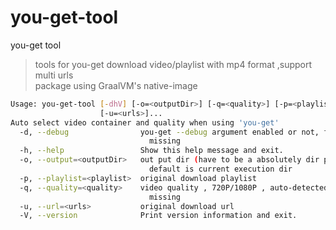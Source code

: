 # you-get-tool
you-get tool 


> tools for you-get download video/playlist with mp4 format ,support multi urls  
> package using GraalVM's native-image


```bash
Usage: you-get-tool [-dhV] [-o=<outputDir>] [-q=<quality>] [-p=<playlist>]...
                    [-u=<urls>]...
Auto select video container and quality when using 'you-get'
  -d, --debug                you-get --debug argument enabled or not, false if
                               missing
  -h, --help                 Show this help message and exit.
  -o, --output=<outputDir>   out put dir (have to be a absolutely dir path),
                               default is current execution dir
  -p, --playlist=<playlist>  original download playlist
  -q, --quality=<quality>    video quality , 720P/1080P , auto-detected if
                               missing
  -u, --url=<urls>           original download url
  -V, --version              Print version information and exit.
```